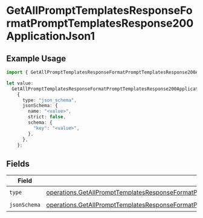 # GetAllPromptTemplatesResponseFormatPromptTemplatesResponse200ApplicationJson1

## Example Usage

```typescript
import { GetAllPromptTemplatesResponseFormatPromptTemplatesResponse200ApplicationJson1 } from "@orq-ai/node/models/operations";

let value:
  GetAllPromptTemplatesResponseFormatPromptTemplatesResponse200ApplicationJson1 =
    {
      type: "json_schema",
      jsonSchema: {
        name: "<value>",
        strict: false,
        schema: {
          "key": "<value>",
        },
      },
    };
```

## Fields

| Field                                                                                                                                                                                                                                          | Type                                                                                                                                                                                                                                           | Required                                                                                                                                                                                                                                       | Description                                                                                                                                                                                                                                    |
| ---------------------------------------------------------------------------------------------------------------------------------------------------------------------------------------------------------------------------------------------- | ---------------------------------------------------------------------------------------------------------------------------------------------------------------------------------------------------------------------------------------------- | ---------------------------------------------------------------------------------------------------------------------------------------------------------------------------------------------------------------------------------------------- | ---------------------------------------------------------------------------------------------------------------------------------------------------------------------------------------------------------------------------------------------- |
| `type`                                                                                                                                                                                                                                         | [operations.GetAllPromptTemplatesResponseFormatPromptTemplatesResponse200ApplicationJSONResponseBodyItems1Type](../../models/operations/getallprompttemplatesresponseformatprompttemplatesresponse200applicationjsonresponsebodyitems1type.md) | :heavy_check_mark:                                                                                                                                                                                                                             | N/A                                                                                                                                                                                                                                            |
| `jsonSchema`                                                                                                                                                                                                                                   | [operations.GetAllPromptTemplatesResponseFormatPromptTemplatesResponse200ApplicationJSONJSONSchema](../../models/operations/getallprompttemplatesresponseformatprompttemplatesresponse200applicationjsonjsonschema.md)                         | :heavy_check_mark:                                                                                                                                                                                                                             | N/A                                                                                                                                                                                                                                            |